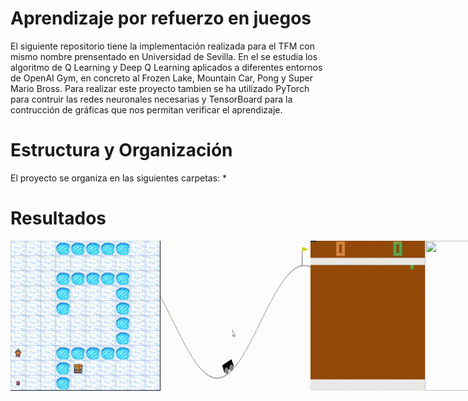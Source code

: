 # Aprendizaje por refuerzo en juegos
El siguiente repositorio tiene la implementación realizada para el TFM con mismo nombre prensentado en Universidad de Sevilla. En el se estudia los algoritmo de Q Learning y Deep Q Learning aplicados a diferentes entornos de OpenAI Gym, en concreto al Frozen Lake, Mountain Car, Pong y Super Mario Bross. Para realizar este proyecto tambien se ha utilizado PyTorch para contruir las redes neuronales necesarias y TensorBoard para la contrucción de gráficas que nos permitan verificar el aprendizaje.

# Estructura y Organización
El proyecto se organiza en las siguientes carpetas:
* 



# Resultados
<section markdown="1" style="display: flex;">
  <img src="videos/frozen%20lake.gif" width="240" height="240"/>
  <img src="videos/mountain%20car.gif" width="240" height="240"/>
  <img src="videos/pong.gif" width="240" height="240"/>
  <img src="videos/mario.gif" width="240" height="240"/>
</section>
